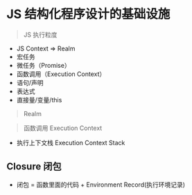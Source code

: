 # JS 结构化程序设计的基础设施

> JS 执行粒度

- JS Context => Realm
- 宏任务
- 微任务（Promise）
- 函数调用（Execution Context）
- 语句/声明
- 表达式
- 直接量/变量/this

> Realm

> 函数调用 Execution Context

- 执行上下文栈 Execution Context Stack

## Closure 闭包

- 闭包 = 函数里面的代码 + Environment Record(执行环境记录)
